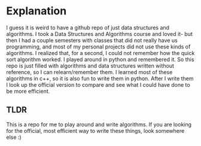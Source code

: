 # Explanation

I guess it is weird to have a github repo of just data structures and algorithms. I took a Data Structures and Algorithms course and loved it- but then I had a couple semesters with classes that did not really have us programming, and most of my personal projects did not use these kinds of algorithms. I realized that, for a second, I could not remember how the quick sort algorithm worked. I played around in python and remembered it. So this repo is just filled with algorithms and data structures written without reference, so I can relearn/remember them. I learned most of these algorithms in c++, so it is also fun to write them in python. After I write them I look up the official version to compare and see what I could have done to be more efficient. 

## TLDR

This is a repo for me to play around and write algorithms. If you are looking for the official, most efficient way to write these things, look somewhere else :)
